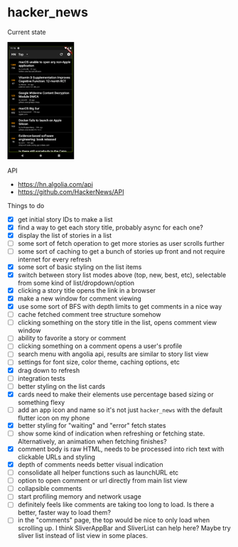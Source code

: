 # hacker_news

Current state

<img src="screenshot.png" alt="screenshot" width="150"/>

API
- https://hn.algolia.com/api
- https://github.com/HackerNews/API

Things to do 
- [x] get initial story IDs to make a list 
- [x] find a way to get each story title, probably async for each one? 
- [x] display the list of stories in a list
- [ ] some sort of fetch operation to get more stories as user scrolls further
- [ ] some sort of caching to get a bunch of stories up front and not require internet for every refresh
- [x] some sort of basic styling on the list items
- [x] switch between story list modes above (top, new, best, etc), selectable from some kind of list/dropdown/option
- [x] clicking a story title opens the link in a browser
- [x] make a new window for comment viewing
- [x] use some sort of BFS with depth limits to get comments in a nice way
- [ ] cache fetched comment tree structure somehow
- [ ] clicking something on the story title in the list, opens comment view window
- [ ] ability to favorite a story or comment
- [ ] clicking something on a comment opens a user's profile 
- [ ] search menu with angolia api, results are similar to story list view
- [ ] settings for font size, color theme, caching options, etc
- [x] drag down to refresh
- [ ] integration tests 
- [ ] better styling on the list cards
- [x] cards need to make their elements use percentage based sizing or something flexy
- [ ] add an app icon and name so it's not just `hacker_news` with the default flutter icon on my phone 
- [x] better styling for "waiting" and "error" fetch states
- [ ] show some kind of indication when refreshing or fetching state. Alternatively, an animation when fetching finishes?
- [x] comment body is raw HTML, needs to be processed into rich text with clickable URLs and styling
- [x] depth of comments needs better visual indication
- [ ] consolidate all helper functions such as launchURL etc
- [ ] option to open comment or url directly from main list view
- [ ] collapsible comments
- [ ] start profiling memory and network usage
- [ ] definitely feels like comments are taking too long to load. Is there a better, faster way to load them?
- [ ] in the "comments" page, the top would be nice to only load when scrolling up. I think SliverAppBar and SliverList can help here? Maybe try sliver list instead of list view in some places.